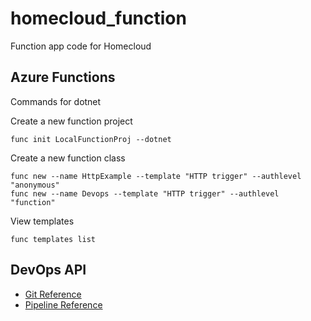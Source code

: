 # homecloud_function
Function app code for Homecloud

## Azure Functions

Commands for dotnet

Create a new function project

```
func init LocalFunctionProj --dotnet
```

Create a new function class

```
func new --name HttpExample --template "HTTP trigger" --authlevel "anonymous"
func new --name Devops --template "HTTP trigger" --authlevel "function"
```

View templates

```
func templates list
```

## DevOps API

- [Git Reference](https://docs.microsoft.com/en-us/rest/api/azure/devops/git/?view=azure-devops-rest-6.0)
- [Pipeline Reference](https://docs.microsoft.com/en-us/rest/api/azure/devops/pipelines/?view=azure-devops-rest-6.0)